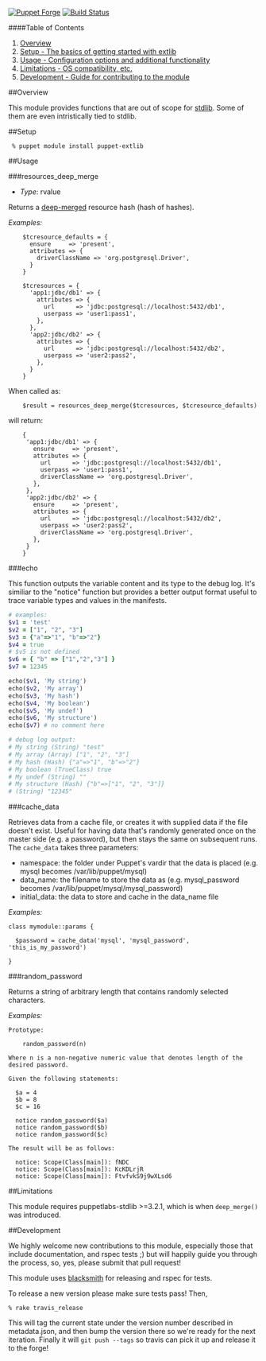 [![Puppet Forge](http://img.shields.io/puppetforge/v/puppet/extlib.svg)](https://forge.puppetlabs.com/puppet/extlib)
[![Build Status](https://img.shields.io/travis/puppet-community/puppet-extlib/master.svg)](https://travis-ci.org/puppet-community/puppet-extlib)

####Table of Contents

1. [Overview](#overview)
3. [Setup - The basics of getting started with extlib](#setup)
4. [Usage - Configuration options and additional functionality](#usage)
5. [Limitations - OS compatibility, etc.](#limitations)
6. [Development - Guide for contributing to the module](#development)

##Overview

This module provides functions that are out of scope for 
[stdlib](https://github.com/puppetlabs/puppetlabs-stdlib). Some of them are
even intristically tied to stdlib.

##Setup

```console
 % puppet module install puppet-extlib
```

##Usage

###resources_deep_merge

- *Type*: rvalue

Returns a [deep-merged](#deep_merge) resource hash (hash of hashes).

*Examples:*

```puppet
    $tcresource_defaults = {
      ensure     => 'present',
      attributes => {
        driverClassName => 'org.postgresql.Driver',
      }
    }

    $tcresources = {
      'app1:jdbc/db1' => {
        attributes => {
          url      => 'jdbc:postgresql://localhost:5432/db1',
          userpass => 'user1:pass1',
        },
      },
      'app2:jdbc/db2' => {
        attributes => {
          url      => 'jdbc:postgresql://localhost:5432/db2',
          userpass => 'user2:pass2',
        },
      }
    }
```

When called as:

```puppet
    $result = resources_deep_merge($tcresources, $tcresource_defaults)
```

will return:

```puppet
    {
     'app1:jdbc/db1' => {
       ensure     => 'present',
       attributes => {
         url      => 'jdbc:postgresql://localhost:5432/db1',
         userpass => 'user1:pass1',
         driverClassName => 'org.postgresql.Driver',
       },
     },
     'app2:jdbc/db2' => {
       ensure     => 'present',
       attributes => {
         url      => 'jdbc:postgresql://localhost:5432/db2',
         userpass => 'user2:pass2',
         driverClassName => 'org.postgresql.Driver',
       },
     }
    }
```

###echo

This function outputs the variable content and its type to the
debug log. It's similiar to the "notice" function but provides
a better output format useful to trace variable types and values
in the manifests.

```ruby
# examples:
$v1 = 'test'
$v2 = ["1", "2", "3"]
$v3 = {"a"=>"1", "b"=>"2"}
$v4 = true
# $v5 is not defined
$v6 = { "b" => ["1","2","3"] }
$v7 = 12345

echo($v1, 'My string')
echo($v2, 'My array')
echo($v3, 'My hash')
echo($v4, 'My boolean')
echo($v5, 'My undef')
echo($v6, 'My structure')
echo($v7) # no comment here

# debug log output:
# My string (String) "test"
# My array (Array) ["1", "2", "3"]
# My hash (Hash) {"a"=>"1", "b"=>"2"}
# My boolean (TrueClass) true
# My undef (String) ""
# My structure (Hash) {"b"=>["1", "2", "3"]}
# (String) "12345"
```

###cache_data

Retrieves data from a cache file, or creates it with supplied data if the file doesn't exist. Useful for having data that's randomly generated once on the master side (e.g. a password), but then stays the same on subsequent runs. The `cache_data` takes three parameters:

 * namespace: the folder under Puppet's vardir that the data is placed (e.g. mysql becomes /var/lib/puppet/mysql)
 * data_name: the filename to store the data as (e.g. mysql_password becomes /var/lib/puppet/mysql/mysql_password)
 * initial_data: the data to store and cache in the data_name file 

*Examples:*

```
class mymodule::params {

  $password = cache_data('mysql', 'mysql_password', 'this_is_my_password')

}
```

###random_password

Returns a string of arbitrary length that contains randomly selected characters.

*Examples:*

```
Prototype:

    random_password(n)

Where n is a non-negative numeric value that denotes length of the desired password.

Given the following statements:

  $a = 4
  $b = 8
  $c = 16

  notice random_password($a)
  notice random_password($b)
  notice random_password($c)

The result will be as follows:

  notice: Scope(Class[main]): fNDC
  notice: Scope(Class[main]): KcKDLrjR
  notice: Scope(Class[main]): FtvfvkS9j9wXLsd6
```

##Limitations

This module requires puppetlabs-stdlib >=3.2.1, which is when `deep_merge()`
was introduced.

##Development

We highly welcome new contributions to this module, especially those that
include documentation, and rspec tests ;) but will happily guide you through
the process, so, yes, please submit that pull request!

This module uses [blacksmith](https://github.com/maestrodev/puppet-blacksmith)
for releasing and rspec for tests.

To release a new version please make sure tests pass! Then,

```shell
% rake travis_release
```

This will tag the current state under the version number described in
metadata.json, and then bump the version there so we're ready for the next
iteration. Finally it will `git push --tags` so travis can pick it up and
release it to the forge!
